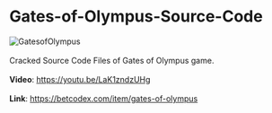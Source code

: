 # Gates-of-Olympus-Source-Code
![GatesofOlympus](https://github.com/BetCodex/Gates-of-Olympus-Source-Code/assets/162466962/a3b7b0fa-55d1-41ef-aa05-747c2f866466)
<br>
<br>
Cracked Source Code Files of Gates of Olympus game.
<br>
<br>
<b>Video</b>: https://youtu.be/LaK1zndzUHg
<br>
<br>
<b>Link</b>: https://betcodex.com/item/gates-of-olympus
